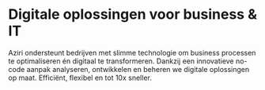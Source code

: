 # Digitale oplossingen voor business & IT
Aziri ondersteunt bedrijven met slimme technologie om business processen te optimaliseren én digitaal te transformeren. Dankzij een innovatieve no-code aanpak analyseren, ontwikkelen en beheren we digitale oplossingen op maat. Efficiënt, flexibel en tot 10x sneller.
